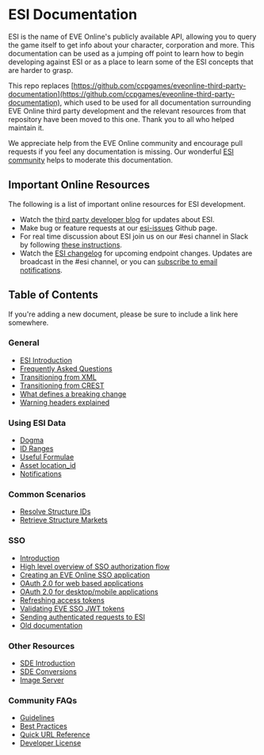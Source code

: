 # ESI Documentation
ESI is the name of EVE Online's publicly available API, allowing you to query the game itself to get info about your character, corporation and more. This documentation can be used as a jumping off point to learn how to begin developing against ESI or as a place to learn some of the ESI concepts that are harder to grasp.

This repo replaces [https://github.com/ccpgames/eveonline-third-party-documentation](https://github.com/ccpgames/eveonline-third-party-documentation), which used to be used for all documentation surrounding EVE Online third party development and the relevant resources from that repository have been moved to this one. Thank you to all who helped maintain it.

We appreciate help from the EVE Online community and encourage pull requests if you feel any documentation is missing. Our wonderful [ESI community](https://github.com/esi/esi-issues/blob/master/contributors.md#esi-community-members) helps to moderate this documentation.

## Important Online Resources
The following is a list of important online resources for ESI development.

* Watch the [third party developer blog](https://developers.eveonline.com/blog) for updates about ESI.
* Make bug or feature requests at our [esi-issues](https://github.com/esi/esi-issues) Github page.
* For real time discussion about ESI join us on our #esi channel in Slack by following [these instructions](https://www.fuzzwork.co.uk/tweetfleet-slack-invites/).
* Watch the [ESI changelog](https://github.com/esi/esi-issues/blob/master/changelog.md) for upcoming endpoint changes. Updates are broadcast in the #esi channel, or you can [subscribe to email notifications](https://app.github-file-watcher.com/?repository=esi/esi-issues&glob=changelog.md).

## Table of Contents
If you're adding a new document, please be sure to include a link here somewhere.

### General

- [ESI Introduction](docs/esi_introduction.md)
- [Frequently Asked Questions](docs/FAQ.md)
- [Transitioning from XML](docs/XML_to_ESI.md)
- [Transitioning from CREST](docs/CREST_to_ESI.md)
- [What defines a breaking change](docs/breaking_changes.md)
- [Warning headers explained](docs/warning_header.md)

### Using ESI Data

- [Dogma](docs/dogma.md)
- [ID Ranges](docs/id_ranges.md)
- [Useful Formulae](docs/useful_formulae.md)
- [Asset location_id](docs/asset_location_id.md)
- [Notifications](docs/notifications.md)

### Common Scenarios
- [Resolve Structure IDs](docs/scenarios/resolve_structure_ids.md)
- [Retrieve Structure Markets](docs/scenarios/structure_markets.md)

### SSO

- [Introduction](docs/sso/README.md)
- [High level overview of SSO authorization flow](docs/sso/sso_authorization_flow.md)
- [Creating an EVE Online SSO application](docs/sso/creating_sso_application.md)
- [OAuth 2.0 for web based applications](docs/sso/web_based_sso_flow.md)
- [OAuth 2.0 for desktop/mobile applications](docs/sso/native_sso_flow.md)
- [Refreshing access tokens](docs/sso/refreshing_access_tokens.md)
- [Validating EVE SSO JWT tokens](docs/sso/validating_eve_jwt.md)
- [Sending authenticated requests to ESI](docs/sso/sending_esi_auth_request.md)
- [Old documentation](https://github.com/ccpgames/eveonline-third-party-documentation/blob/master/docs/sso/index.md)

### Other Resources

- [SDE Introduction](docs/sde_introduction.md)
- [SDE Conversions](docs/sde_conversions.md)
- [Image Server](docs/image_server.md)

### Community FAQs

- [Guidelines](docs/guidelines.md)
- [Best Practices](docs/best_practices.md)
- [Quick URL Reference](docs/quick_reference.md)
- [Developer License](docs/developer_license.md)
